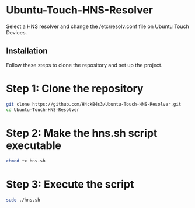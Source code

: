 # Ubuntu-Touch-HNS-Resolver
Select a HNS resolver and change the /etc/resolv.conf file on Ubuntu Touch Devices.

## Installation

Follow these steps to clone the repository and set up the project.

# Step 1: Clone the repository
```bash
git clone https://github.com/H4ckB4s3/Ubuntu-Touch-HNS-Resolver.git
cd Ubuntu-Touch-HNS-Resolver
```
# Step 2: Make the hns.sh script executable
```bash
chmod +x hns.sh
```
# Step 3: Execute the script
```bash
sudo ./hns.sh
```
